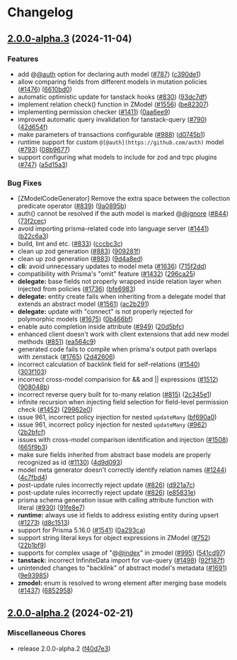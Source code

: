 # Changelog

## [2.0.0-alpha.3](https://github.com/zsjinwei/zenstack/compare/v2.0.0-alpha.2...v2.0.0-alpha.3) (2024-11-04)


### Features

* add @[@auth](https://github.com/auth) option for declaring auth model ([#787](https://github.com/zsjinwei/zenstack/issues/787)) ([c390de1](https://github.com/zsjinwei/zenstack/commit/c390de10cfa91ae3f954404bc07e0905973b0898))
* allow comparing fields from different models in mutation policies ([#1476](https://github.com/zsjinwei/zenstack/issues/1476)) ([6610bd0](https://github.com/zsjinwei/zenstack/commit/6610bd09f8d43b62b073044bb60a8a3cc40ef9e2))
* automatic optimistic update for tanstack hooks ([#830](https://github.com/zsjinwei/zenstack/issues/830)) ([93dc7df](https://github.com/zsjinwei/zenstack/commit/93dc7df472427a4546ba71ec3703135d2d638ded))
* implement relation check() function in ZModel ([#1556](https://github.com/zsjinwei/zenstack/issues/1556)) ([be82307](https://github.com/zsjinwei/zenstack/commit/be8230715cfc5b2a83f378645146a0c0e9222491))
* implementing permission checker ([#1411](https://github.com/zsjinwei/zenstack/issues/1411)) ([0aa6ee9](https://github.com/zsjinwei/zenstack/commit/0aa6ee961bab005705287184b670ae9a3a57f06d))
* improved automatic query invalidation for tanstack-query ([#790](https://github.com/zsjinwei/zenstack/issues/790)) ([42d654f](https://github.com/zsjinwei/zenstack/commit/42d654fcfaa40b09fde578db79792c69e1e3b908))
* make parameters of transactions configurable ([#988](https://github.com/zsjinwei/zenstack/issues/988)) ([d0745b1](https://github.com/zsjinwei/zenstack/commit/d0745b149a5ce6abfef546de0b9243ddc4f6e765))
* runtime support for custom `@[@auth](https://github.com/auth)` model ([#793](https://github.com/zsjinwei/zenstack/issues/793)) ([08b9677](https://github.com/zsjinwei/zenstack/commit/08b967735c938de1e770a2409c36c5a50173b01d))
* support configuring what models to include for zod and trpc plugins ([#747](https://github.com/zsjinwei/zenstack/issues/747)) ([a5d15a3](https://github.com/zsjinwei/zenstack/commit/a5d15a30e7a22a3e875cc974391feb9ad6da7646))


### Bug Fixes

* [ZModelCodeGenerator] Remove the extra space between the collection predicate operator ([#839](https://github.com/zsjinwei/zenstack/issues/839)) ([9a0895b](https://github.com/zsjinwei/zenstack/commit/9a0895bedd82b429ddcc45db4cee0f9e82c54198))
* auth() cannot be resolved if the auth model is marked @[@ignore](https://github.com/ignore) ([#844](https://github.com/zsjinwei/zenstack/issues/844)) ([73f2cec](https://github.com/zsjinwei/zenstack/commit/73f2cec82fea64cea05f7306523f7c6f9ac91f84))
* avoid importing prisma-related code into language server ([#1441](https://github.com/zsjinwei/zenstack/issues/1441)) ([b22c6a3](https://github.com/zsjinwei/zenstack/commit/b22c6a3ce238ec766d910f23e83aea4e8f10c05d))
* build, lint and etc. ([#833](https://github.com/zsjinwei/zenstack/issues/833)) ([cccbc3c](https://github.com/zsjinwei/zenstack/commit/cccbc3c82ad522d40bc76ad7b84b1305d378b1db))
* clean up zod generation ([#883](https://github.com/zsjinwei/zenstack/issues/883)) ([909281f](https://github.com/zsjinwei/zenstack/commit/909281f8090734322c0cab09d0187b6b5e813c9a))
* clean up zod generation ([#883](https://github.com/zsjinwei/zenstack/issues/883)) ([9d4a8ed](https://github.com/zsjinwei/zenstack/commit/9d4a8ede7d42d1966fd5a12d64a5992092f4bc7d))
* **cli:** avoid unnecessary updates to model meta ([#1636](https://github.com/zsjinwei/zenstack/issues/1636)) ([715f2dd](https://github.com/zsjinwei/zenstack/commit/715f2dd2a569233d02eb7d5b81b37d9ce5677075))
* compatibility with Prisma's "omit" feature ([#1432](https://github.com/zsjinwei/zenstack/issues/1432)) ([296ca25](https://github.com/zsjinwei/zenstack/commit/296ca259c8dd3e38fa988378df4a9e351a11b20b))
* **delegate:** base fields not properly wrapped inside relation layer when injected from policies ([#1736](https://github.com/zsjinwei/zenstack/issues/1736)) ([bfe6983](https://github.com/zsjinwei/zenstack/commit/bfe698390c689dbe4350f7989cc6a1974ff1aad5))
* **delegate:** entity create fails when inheriting from a delegate model that extends an abstract model ([#1561](https://github.com/zsjinwei/zenstack/issues/1561)) ([ac2b291](https://github.com/zsjinwei/zenstack/commit/ac2b291bde3d0f66684784c7bc8694c027827319))
* **delegate:** update with "connect" is not properly rejected for polymorphic models ([#1675](https://github.com/zsjinwei/zenstack/issues/1675)) ([0b466bf](https://github.com/zsjinwei/zenstack/commit/0b466bf346bbbd981929a797d717830198e43724))
* enable auto completion inside attribute ([#949](https://github.com/zsjinwei/zenstack/issues/949)) ([20d5bfc](https://github.com/zsjinwei/zenstack/commit/20d5bfc506a42b520eb1cf390149b7afc7c38701))
* enhanced client doesn't work with client extensions that add new model methods ([#851](https://github.com/zsjinwei/zenstack/issues/851)) ([ea564c9](https://github.com/zsjinwei/zenstack/commit/ea564c93e9ca2a888c0e53216633d66c733f6beb))
* generated code fails to compile when prisma's output path overlaps with zenstack ([#1765](https://github.com/zsjinwei/zenstack/issues/1765)) ([2d42606](https://github.com/zsjinwei/zenstack/commit/2d42606975f49cb74ab512e4c7aa068179f026fe))
* incorrect calculation of backlink field for self-relations ([#1540](https://github.com/zsjinwei/zenstack/issues/1540)) ([303f103](https://github.com/zsjinwei/zenstack/commit/303f103e0e541e3e7e64711b3731ff4b2555fe62))
* incorrect cross-model comparision for && and || expressions ([#1512](https://github.com/zsjinwei/zenstack/issues/1512)) ([908048b](https://github.com/zsjinwei/zenstack/commit/908048b01430ff6552e8df558d5b5905136ea5cc))
* incorrect reverse query built for to-many relation ([#815](https://github.com/zsjinwei/zenstack/issues/815)) ([2c345e1](https://github.com/zsjinwei/zenstack/commit/2c345e1d4fe7274b7a08c1178afccede1d694327))
* infinite recursion when injecting field selection for field-level permission check ([#1452](https://github.com/zsjinwei/zenstack/issues/1452)) ([29962e0](https://github.com/zsjinwei/zenstack/commit/29962e0b48a73ae6d42f43f2575048ba9cf6a953))
* issue 961, incorrect policy injection for nested `updateMany` ([bf690a0](https://github.com/zsjinwei/zenstack/commit/bf690a072771ab95907a8f56079c4f6aaf655849))
* issue 961, incorrect policy injection for nested `updateMany` ([#962](https://github.com/zsjinwei/zenstack/issues/962)) ([2b2bfcf](https://github.com/zsjinwei/zenstack/commit/2b2bfcff965f9a70ff2764e6fbc7613b6f061685))
* issues with cross-model comparison identification and injection ([#1508](https://github.com/zsjinwei/zenstack/issues/1508)) ([665f9b3](https://github.com/zsjinwei/zenstack/commit/665f9b33b58acc5170c4ccb8e73be525fbb89734))
* make sure fields inherited from  abstract base models are properly recognized as id ([#1130](https://github.com/zsjinwei/zenstack/issues/1130)) ([4d9d093](https://github.com/zsjinwei/zenstack/commit/4d9d09338ae88eac331ec06ec908ca1256f5b8a5))
* model meta generator doesn't correctly identify relation names ([#1244](https://github.com/zsjinwei/zenstack/issues/1244)) ([4c7fbd4](https://github.com/zsjinwei/zenstack/commit/4c7fbd480214f1e2508fc9a520c571f6274dce8f))
* post-update rules incorrectly reject update ([#826](https://github.com/zsjinwei/zenstack/issues/826)) ([d921a7c](https://github.com/zsjinwei/zenstack/commit/d921a7ca6bef0341ccf5bc50e195156695129e7f))
* post-update rules incorrectly reject update ([#826](https://github.com/zsjinwei/zenstack/issues/826)) ([e85831e](https://github.com/zsjinwei/zenstack/commit/e85831e98d08a433febb5a8fecf8d539150ced08))
* prisma schema generation issue with calling attribute function with literal ([#930](https://github.com/zsjinwei/zenstack/issues/930)) ([91fe8e7](https://github.com/zsjinwei/zenstack/commit/91fe8e71b513804de36d08b03c37b0c175580906))
* **runtime:** always use id fields to address existing entity during upsert ([#1273](https://github.com/zsjinwei/zenstack/issues/1273)) ([d8c1513](https://github.com/zsjinwei/zenstack/commit/d8c15135a7edb75b459b6f5f1736e5fa2d96a9fa))
* support for Prisma 5.16.0 ([#1541](https://github.com/zsjinwei/zenstack/issues/1541)) ([0a293ca](https://github.com/zsjinwei/zenstack/commit/0a293ca0afebee621848463e05408a39dfa934e2))
* support string literal keys for object expressions in ZModel ([#752](https://github.com/zsjinwei/zenstack/issues/752)) ([22b1bf9](https://github.com/zsjinwei/zenstack/commit/22b1bf9ddd4062000f2cd7d183e004dd3d5917c6))
* supports for complex usage of "@[@index](https://github.com/index)" in zmodel ([#995](https://github.com/zsjinwei/zenstack/issues/995)) ([541cd97](https://github.com/zsjinwei/zenstack/commit/541cd973081cbbf2d9e2e571ee8f971bc859150c))
* **tanstack:** incorrect InfiniteData import for vue-query ([#1498](https://github.com/zsjinwei/zenstack/issues/1498)) ([92f187f](https://github.com/zsjinwei/zenstack/commit/92f187f9190517df5baca795f12386c12c6694e9))
* unintended changes to "backlink" of abstract model's metadata ([#1691](https://github.com/zsjinwei/zenstack/issues/1691)) ([9e93985](https://github.com/zsjinwei/zenstack/commit/9e93985589abc4d22eba433b7927193b4fd405a6))
* **zmodel:** enum is resolved to wrong element after merging base models ([#1437](https://github.com/zsjinwei/zenstack/issues/1437)) ([6852958](https://github.com/zsjinwei/zenstack/commit/68529580028dfcfce50cb9af78a9b67d72e2a6a5))

## [2.0.0-alpha.2](https://github.com/zenstackhq/zenstack/compare/v2.0.0-alpha.1...v2.0.0-alpha.2) (2024-02-21)


### Miscellaneous Chores

* release 2.0.0-alpha.2 ([f40d7e3](https://github.com/zenstackhq/zenstack/commit/f40d7e3718d4210137a2e131d28b5491d065b914))
